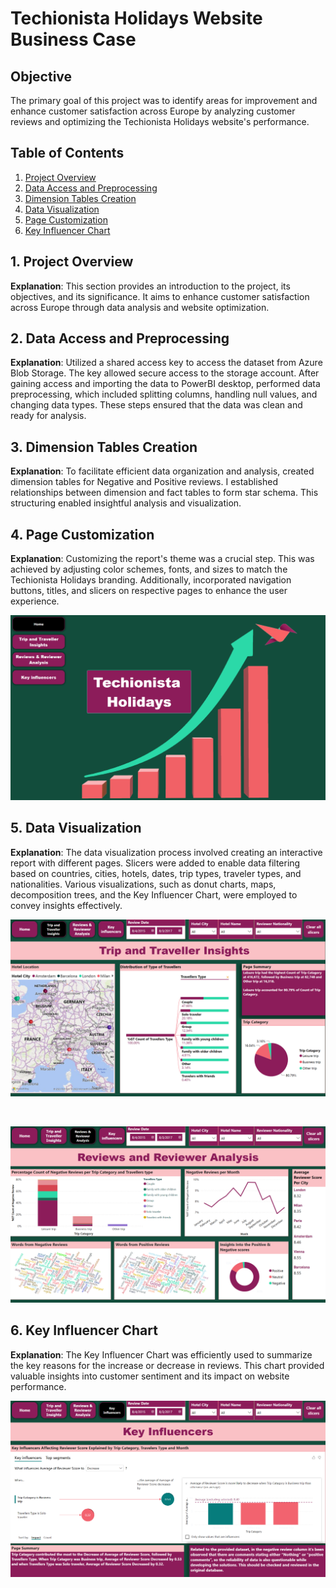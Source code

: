 # Techionista Holidays Website Business Case

## Objective
The primary goal of this project was to identify areas for improvement and enhance customer satisfaction across Europe by analyzing customer reviews and optimizing the Techionista Holidays website's performance.

## Table of Contents
1. [Project Overview](#project-overview)
2. [Data Access and Preprocessing](#data-access-and-preprocessing)
3. [Dimension Tables Creation](#dimension-tables-creation)
4. [Data Visualization](#data-visualization)
5. [Page Customization](#page-customization)
6. [Key Influencer Chart](#key-influencer-chart)

## 1. Project Overview<a name="project-overview"></a>
**Explanation**: This section provides an introduction to the project, its objectives, and its significance. It aims to enhance customer satisfaction across Europe through data analysis and website optimization.

## 2. Data Access and Preprocessing<a name="data-access-and-preprocessing"></a>
**Explanation**: Utilized a shared access key to access the dataset from Azure Blob Storage. The key allowed secure access to the storage account. After gaining access and importing the data to PowerBI desktop, performed data preprocessing, which included splitting columns, handling null values, and changing data types. These steps ensured that the data was clean and ready for analysis.

## 3. Dimension Tables Creation<a name="dimension-tables-creation"></a>
**Explanation**: To facilitate efficient data organization and analysis, created dimension tables for Negative and Positive reviews. I established relationships between dimension and fact tables to form star schema. This structuring enabled insightful analysis and visualization.

## 4. Page Customization<a name="page-customization"></a>
**Explanation**: Customizing the report's theme was a crucial step. This was achieved by adjusting color schemes, fonts, and sizes to match the Techionista Holidays branding. Additionally, incorporated navigation buttons, titles, and slicers on respective pages to enhance the user experience.

![](https://github.com/Javeria-Umer/Report-on-Techionista-Holidays-website/blob/main/Techionista%20holidays%20website-home.png?raw=true)

## 5. Data Visualization<a name="data-visualization"></a>
**Explanation**: The data visualization process involved creating an interactive report with different pages. Slicers were added to enable data filtering based on countries, cities, hotels, dates, trip types, traveler types, and nationalities. Various visualizations, such as donut charts, maps, decomposition trees, and the Key Influencer Chart, were employed to convey insights effectively.

![](https://github.com/Javeria-Umer/Report-on-Techionista-Holidays-website/blob/main/Techionista%20holidays%20website-trip.png?raw=true)

<br> <!-- This line creates a gap -->

![](https://github.com/Javeria-Umer/Report-on-Techionista-Holidays-website/blob/main/Techionista%20holidays%20website-review.png?raw=true)


## 6. Key Influencer Chart<a name="key-influencer-chart"></a>
**Explanation**: The Key Influencer Chart was efficiently used to summarize the key reasons for the increase or decrease in reviews. This chart provided valuable insights into customer sentiment and its impact on website performance.

![](https://github.com/Javeria-Umer/Report-on-Techionista-Holidays-website/blob/main/Techionista%20holidays%20website-key%20influencer.png?raw=true)


